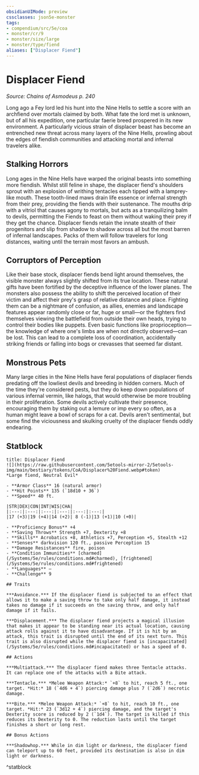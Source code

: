 ```yaml
---
obsidianUIMode: preview
cssclasses: json5e-monster
tags:
- compendium/src/5e/coa
- monster/cr/9
- monster/size/large
- monster/type/fiend
aliases: ["Displacer Fiend"]
---
```

# Displacer Fiend
*Source: Chains of Asmodeus p. 240*  

Long ago a Fey lord led his hunt into the Nine Hells to settle a score with an archfiend over mortals claimed by both. What fate the lord met is unknown, but of all his expedition, one particular faerie breed prospered in its new environment. A particularly vicious strain of displacer beast has become an entrenched new threat across many layers of the Nine Hells, prowling about the edges of fiendish communities and attacking mortal and infernal travelers alike.

## Stalking Horrors

Long ages in the Nine Hells have warped the original beasts into something more fiendish. Whilst still feline in shape, the displacer fiend's shoulders sprout with an explosion of writhing tentacles each tipped with a lamprey-like mouth. These tooth-lined maws drain life essence or infernal strength from their prey, providing the fiends with their sustenance. The mouths drip with a vitriol that causes agony to mortals, but acts as a tranquilizing balm to devils, permitting the Fiends to feast on them without waking their prey if they get the chance. Displacer fiends retain the innate stealth of their progenitors and slip from shadow to shadow across all but the most barren of infernal landscapes. Packs of them will follow travelers for long distances, waiting until the terrain most favors an ambush.

## Corruptors of Perception

Like their base stock, displacer fiends bend light around themselves, the visible monster always slightly shifted from its true location. These natural gifts have been fortified by the deceptive influence of the lower planes. The monsters also possess the ability to shift the perceived location of their victim and affect their prey's grasp of relative distance and place. Fighting them can be a nightmare of confusion, as allies, enemies and landscape features appear randomly close or far, huge or small—or the fighters find themselves viewing the battlefield from outside their own heads, trying to control their bodies like puppets. Even basic functions like proprioception—the knowledge of where one's limbs are when not directly observed—can be lost. This can lead to a complete loss of coordination, accidentally striking friends or falling into bogs or crevasses that seemed far distant.

## Monstrous Pets

Many large cities in the Nine Hells have feral populations of displacer fiends predating off the lowliest devils and breeding in hidden corners. Much of the time they're considered pests, but they do keep down populations of various infernal vermin, like halogs, that would otherwise be more troubling in their proliferation. Some devils actively cultivate their presence, encouraging them by staking out a lemure or imp every so often, as a human might leave a bowl of scraps for a cat. Devils aren't sentimental, but some find the viciousness and skulking cruelty of the displacer fiends oddly endearing.

## Statblock

```ad-statblock
title: Displacer Fiend
![](https://raw.githubusercontent.com/5etools-mirror-2/5etools-img/main/bestiary/tokens/CoA/Displacer%20Fiend.webp#token)
*Large fiend, Neutral Evil*

- **Armor Class** 16 (natural armor)
- **Hit Points** 135 (`18d10 + 36`)
- **Speed** 40 ft.

|STR|DEX|CON|INT|WIS|CHA|
|:---:|:---:|:---:|:---:|:---:|:---:|
|17 (+3)|19 (+4)|14 (+2)| 8 (-1)|13 (+1)|10 (+0)|

- **Proficiency Bonus** +4
- **Saving Throws** Strength +7, Dexterity +8
- **Skills** Acrobatics +8, Athletics +7, Perception +5, Stealth +12
- **Senses** darkvision 120 ft., passive Perception 15
- **Damage Resistances** fire, poison
- **Condition Immunities** [charmed](/Systems/5e/rules/conditions.md#charmed), [frightened](/Systems/5e/rules/conditions.md#frightened)
- **Languages** —
- **Challenge** 9

## Traits

***Avoidance.*** If the displacer fiend is subjected to an effect that allows it to make a saving throw to take only half damage, it instead takes no damage if it succeeds on the saving throw, and only half damage if it fails.

***Displacement.*** The displacer fiend projects a magical illusion that makes it appear to be standing near its actual location, causing attack rolls against it to have disadvantage. If it is hit by an attack, this trait is disrupted until the end of its next turn. This trait is also disrupted while the displacer fiend is [incapacitated](/Systems/5e/rules/conditions.md#incapacitated) or has a speed of 0.

## Actions

***Multiattack.*** The displacer fiend makes three Tentacle attacks. It can replace one of the attacks with a Bite attack.

***Tentacle.*** *Melee Weapon Attack:* `+8` to hit, reach 5 ft., one target. *Hit:* 18 (`4d6 + 4`) piercing damage plus 7 (`2d6`) necrotic damage.

***Bite.*** *Melee Weapon Attack:* `+8` to hit, reach 10 ft., one target. *Hit:* 23 (`3d12 + 4`) piercing damage, and the target's Dexterity score is reduced by 2 (`1d4`). The target is killed if this reduces its Dexterity to 0. The reduction lasts until the target finishes a short or long rest.

## Bonus Actions

***Shadowhop.*** While in dim light or darkness, the displacer fiend can teleport up to 60 feet, provided its destination is also in dim light or darkness.
```
^statblock